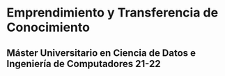 # Emprendimiento y Transferencia de Conocimiento

## Máster Universitario en Ciencia de Datos e Ingeniería de Computadores 21-22
